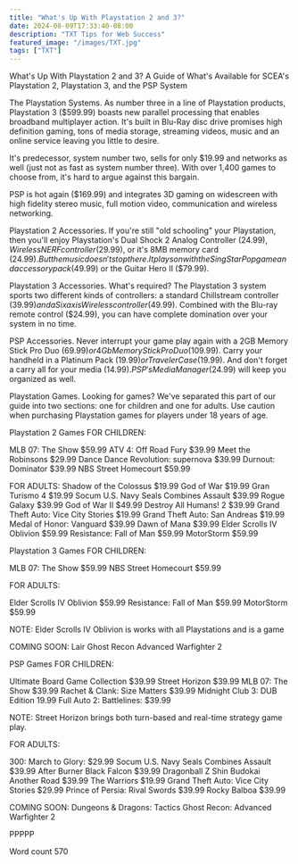 ```yaml
---
title: "What's Up With Playstation 2 and 3?"
date: 2024-08-09T17:33:40-08:00
description: "TXT Tips for Web Success"
featured_image: "/images/TXT.jpg"
tags: ["TXT"]
---
```


What's Up With Playstation 2 and 3?
A Guide of What's Available for SCEA's Playstation 2, Playstation 3, and the PSP System

The Playstation Systems. As number three in a line of Playstation products, Playstation 3 ($599.99) boasts new parallel processing that enables broadband multiplayer action. It's built in Blu-Ray disc drive promises high definition gaming, tons of media storage, streaming videos, music and an online service leaving you little to desire.

It's predecessor, system number two, sells for only $19.99 and networks as well (just not as fast as system number three). With over 1,400 games to choose from, it's hard to argue against this bargain.

PSP is hot again ($169.99) and integrates 3D gaming on widescreen with high fidelity stereo music, full motion video, communication and wireless networking. 

Playstation 2 Accessories. If you're still "old schooling" your Playstation, then you'll enjoy Playstation's Dual Shock 2 Analog Controller ($24.99), Wireless NERF controller ($29.99), or it's 8MB memory card ($24.99). But the music doesn't stop there. It plays on with the SingStar Pop game and accessory pack ($49.99) or the Guitar Hero II ($79.99).

Playstation 3 Accessories. What's required? The Playstation 3 system sports two different kinds of controllers: a standard Chillstream controller ($39.99) and a Sixaxis Wireless controller ($49.99). Combined with the Blu-ray remote control ($24.99), you can have complete domination over your system in no time.

PSP Accessories.  Never interrupt your game play again with a 2GB Memory Stick Pro Duo ($69.99) or 4Gb Memory Stick Pro Duo ($109.99). Carry your handheld in a Platinum Pack ($19.99) or Traveler Case ($19.99). And don't forget a carry all for your media ($14.99). PSP's Media Manager ($24.99) will keep you organized as well.

Playstation Games. Looking for games? We've separated this part of our guide into two sections: one for children and one for adults. Use caution when purchasing Playstation games for players under 18 years of age.

Playstation 2 Games
FOR CHILDREN:

MLB 07: The Show $59.99
ATV 4: Off Road Fury $39.99
Meet the Robinsons $29.99
Dance Dance Revolution: supernova $39.99
Durnout: Dominator $39.99
NBS Street Homecourt $59.99

FOR ADULTS:
Shadow of the Colossus $19.99
God of War $19.99
Gran Turismo 4 $19.99
Socum U.S. Navy Seals Combines Assault $39.99
Rogue Galaxy $39.99
God of War II $49.99
Destroy All Humans! 2 $39.99
Grand Theft Auto: Vice City Stories $19.99
Grand Theft Auto: San Andreas $19.99
Medal of Honor: Vanguard $39.99
Dawn of Mana $39.99
Elder Scrolls IV Oblivion $59.99
Resistance: Fall of Man $59.99
MotorStorm $59.99

Playstation 3 Games
FOR CHILDREN:

MLB 07: The Show $59.99
NBS Street Homecourt $59.99

FOR ADULTS:

Elder Scrolls IV Oblivion $59.99
Resistance: Fall of Man $59.99
MotorStorm $59.99

NOTE: Elder Scrolls IV Oblivion is works with all Playstations and is a game 

COMING SOON: 
Lair
Ghost Recon Advanced Warfighter 2 

PSP Games
FOR CHILDREN:

Ultimate Board Game Collection $39.99
Street Horizon $39.99
MLB 07: The Show $39.99
Rachet & Clank: Size Matters $39.99
Midnight Club 3: DUB Edition 19.99
Full Auto 2: Battlelines: $39.99

NOTE: Street Horizon brings both turn-based and real-time strategy game play.

FOR ADULTS:

300: March to Glory: $29.99
Socum U.S. Navy Seals Combines Assault $39.99
After Burner Black Falcon $39.99
Dragonball Z Shin Budokai Another Road $39.99
The Warriors $19.99
Grand Theft Auto: Vice City Stories $29.99
Prince of Persia: Rival Swords $39.99
Rocky Balboa $39.99

COMING SOON: 
Dungeons & Dragons: Tactics 
Ghost Recon: Advanced Warfighter 2

PPPPP

Word count 570

